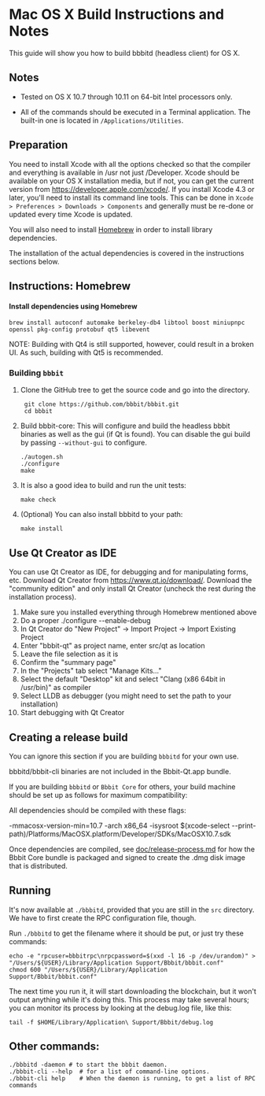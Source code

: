 Mac OS X Build Instructions and Notes
====================================
This guide will show you how to build bbbitd (headless client) for OS X.

Notes
-----

* Tested on OS X 10.7 through 10.11 on 64-bit Intel processors only.

* All of the commands should be executed in a Terminal application. The
built-in one is located in `/Applications/Utilities`.

Preparation
-----------

You need to install Xcode with all the options checked so that the compiler
and everything is available in /usr not just /Developer. Xcode should be
available on your OS X installation media, but if not, you can get the
current version from https://developer.apple.com/xcode/. If you install
Xcode 4.3 or later, you'll need to install its command line tools. This can
be done in `Xcode > Preferences > Downloads > Components` and generally must
be re-done or updated every time Xcode is updated.

You will also need to install [Homebrew](http://brew.sh) in order to install library
dependencies.

The installation of the actual dependencies is covered in the instructions
sections below.

Instructions: Homebrew
----------------------

#### Install dependencies using Homebrew

    brew install autoconf automake berkeley-db4 libtool boost miniupnpc openssl pkg-config protobuf qt5 libevent

NOTE: Building with Qt4 is still supported, however, could result in a broken UI. As such, building with Qt5 is recommended.

### Building `bbbit`

1. Clone the GitHub tree to get the source code and go into the directory.

        git clone https://github.com/bbbit/bbbit.git
        cd bbbit

2.  Build bbbit-core:
    This will configure and build the headless bbbit binaries as well as the gui (if Qt is found).
    You can disable the gui build by passing `--without-gui` to configure.

        ./autogen.sh
        ./configure
        make

3.  It is also a good idea to build and run the unit tests:

        make check

4.  (Optional) You can also install bbbitd to your path:

        make install

Use Qt Creator as IDE
------------------------
You can use Qt Creator as IDE, for debugging and for manipulating forms, etc.
Download Qt Creator from https://www.qt.io/download/. Download the "community edition" and only install Qt Creator (uncheck the rest during the installation process).

1. Make sure you installed everything through Homebrew mentioned above
2. Do a proper ./configure --enable-debug
3. In Qt Creator do "New Project" -> Import Project -> Import Existing Project
4. Enter "bbbit-qt" as project name, enter src/qt as location
5. Leave the file selection as it is
6. Confirm the "summary page"
7. In the "Projects" tab select "Manage Kits..."
8. Select the default "Desktop" kit and select "Clang (x86 64bit in /usr/bin)" as compiler
9. Select LLDB as debugger (you might need to set the path to your installation)
10. Start debugging with Qt Creator

Creating a release build
------------------------
You can ignore this section if you are building `bbbitd` for your own use.

bbbitd/bbbit-cli binaries are not included in the Bbbit-Qt.app bundle.

If you are building `bbbitd` or `Bbbit Core` for others, your build machine should be set up
as follows for maximum compatibility:

All dependencies should be compiled with these flags:

 -mmacosx-version-min=10.7
 -arch x86_64
 -isysroot $(xcode-select --print-path)/Platforms/MacOSX.platform/Developer/SDKs/MacOSX10.7.sdk

Once dependencies are compiled, see [doc/release-process.md](release-process.md) for how the Bbbit Core
bundle is packaged and signed to create the .dmg disk image that is distributed.

Running
-------

It's now available at `./bbbitd`, provided that you are still in the `src`
directory. We have to first create the RPC configuration file, though.

Run `./bbbitd` to get the filename where it should be put, or just try these
commands:

    echo -e "rpcuser=bbbitrpc\nrpcpassword=$(xxd -l 16 -p /dev/urandom)" > "/Users/${USER}/Library/Application Support/Bbbit/bbbit.conf"
    chmod 600 "/Users/${USER}/Library/Application Support/Bbbit/bbbit.conf"

The next time you run it, it will start downloading the blockchain, but it won't
output anything while it's doing this. This process may take several hours;
you can monitor its process by looking at the debug.log file, like this:

    tail -f $HOME/Library/Application\ Support/Bbbit/debug.log

Other commands:
-------

    ./bbbitd -daemon # to start the bbbit daemon.
    ./bbbit-cli --help  # for a list of command-line options.
    ./bbbit-cli help    # When the daemon is running, to get a list of RPC commands
